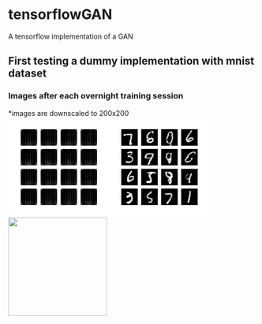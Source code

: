 # tensorflowGAN
A tensorflow implementation of a GAN

## First testing a dummy implementation with mnist dataset

### Images after each overnight training session<br>
*images are downscaled to 200x200<br>
<img src="https://github.com/SeaUrc/tensorflowGAN/blob/main/image_training_1.png?raw=true" height=200 width=200>
<img src="https://github.com/SeaUrc/tensorflowGAN/blob/main/image_training_2.png?raw=true" height=200 width=200>
<img src="https://github.com/SeaUrc/tensorflowGAN/blob/main/
image_training_3.png?raw=true" height=200 width=200>
